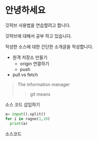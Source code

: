# 안녕하세요 
깃허브 사용법을 연습할려고 합니다.

깃허브에 대해서 공부 하고 있습니다.

작성한 소스에 대한 간단한 소개글을 작성합니다. 

- 원격 저장소 만들기
  - origin 연결하기
  - push 
- pull vs fetch

> The information manager
>> git means

소스 코드 삽입하기
``` python
a= input().split()
for i in ragne(1,10)
  print(a)
```
소스코드 
